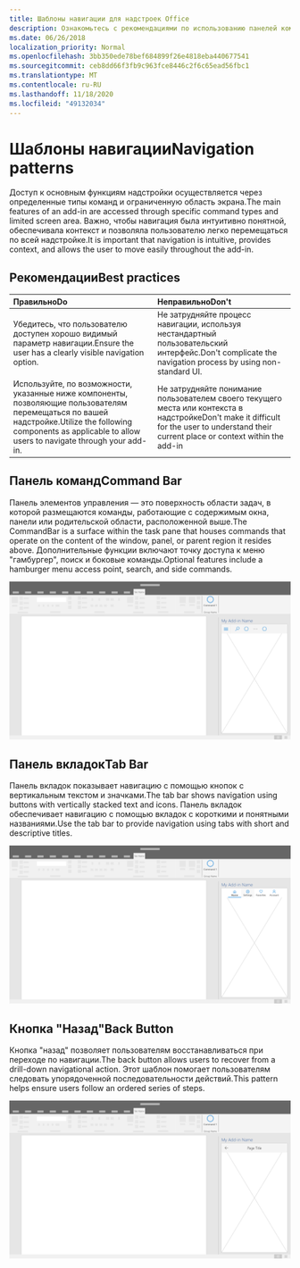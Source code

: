 ```yaml
---
title: Шаблоны навигации для надстроек Office
description: Ознакомьтесь с рекомендациями по использованию панелей команд, вкладок и кнопок "назад", чтобы разработать навигацию для надстройки Office.
ms.date: 06/26/2018
localization_priority: Normal
ms.openlocfilehash: 3bb350ede78bef684899f26e4818eba440677541
ms.sourcegitcommit: ceb8dd66f3fb9c963fce8446c2f6c65ead56fbc1
ms.translationtype: MT
ms.contentlocale: ru-RU
ms.lasthandoff: 11/18/2020
ms.locfileid: "49132034"
---
```

# <a name="navigation-patterns"></a><span data-ttu-id="17500-103">Шаблоны навигации</span><span class="sxs-lookup"><span data-stu-id="17500-103">Navigation patterns</span></span>

<span data-ttu-id="17500-104">Доступ к основным функциям надстройки осуществляется через определенные типы команд и ограниченную область экрана.</span><span class="sxs-lookup"><span data-stu-id="17500-104">The main features of an add-in are accessed through specific command types and limited screen area.</span></span> <span data-ttu-id="17500-105">Важно, чтобы навигация была интуитивно понятной, обеспечивала контекст и позволяла пользователю легко перемещаться по всей надстройке.</span><span class="sxs-lookup"><span data-stu-id="17500-105">It is important that navigation is intuitive, provides context, and allows the user to move easily throughout the add-in.</span></span>

## <a name="best-practices"></a><span data-ttu-id="17500-106">Рекомендации</span><span class="sxs-lookup"><span data-stu-id="17500-106">Best practices</span></span>

| <span data-ttu-id="17500-107">Правильно</span><span class="sxs-lookup"><span data-stu-id="17500-107">Do</span></span>    | <span data-ttu-id="17500-108">Неправильно</span><span class="sxs-lookup"><span data-stu-id="17500-108">Don't</span></span> |
| :---- | :---- |
| <span data-ttu-id="17500-109">Убедитесь, что пользователю доступен хорошо видимый параметр навигации.</span><span class="sxs-lookup"><span data-stu-id="17500-109">Ensure the user has a clearly visible navigation option.</span></span> | <span data-ttu-id="17500-110">Не затрудняйте процесс навигации, используя нестандартный пользовательский интерфейс.</span><span class="sxs-lookup"><span data-stu-id="17500-110">Don't complicate the navigation process by using non-standard UI.</span></span>
| <span data-ttu-id="17500-111">Используйте, по возможности, указанные ниже компоненты, позволяющие пользователям перемещаться по вашей надстройке.</span><span class="sxs-lookup"><span data-stu-id="17500-111">Utilize the following components as applicable to allow users to navigate through your add-in.</span></span> | <span data-ttu-id="17500-112">Не затрудняйте понимание пользователем своего текущего места или контекста в надстройке</span><span class="sxs-lookup"><span data-stu-id="17500-112">Don't make it difficult for the user to understand their current place or context within the add-in</span></span>

## <a name="command-bar"></a><span data-ttu-id="17500-113">Панель команд</span><span class="sxs-lookup"><span data-stu-id="17500-113">Command Bar</span></span>

<span data-ttu-id="17500-114">Панель элементов управления — это поверхность области задач, в которой размещаются команды, работающие с содержимым окна, панели или родительской области, расположенной выше.</span><span class="sxs-lookup"><span data-stu-id="17500-114">The CommandBar is a surface within the task pane that houses commands that operate on the content of the window, panel, or parent region it resides above.</span></span> <span data-ttu-id="17500-115">Дополнительные функции включают точку доступа к меню "гамбургер", поиск и боковые команды.</span><span class="sxs-lookup"><span data-stu-id="17500-115">Optional features include a hamburger menu access point, search, and side commands.</span></span>

![Иллюстрация, демонстрирующая панель команд в области задач приложения Office для настольных ПК.](../images/add-in-command-bar.png)

## <a name="tab-bar"></a><span data-ttu-id="17500-118">Панель вкладок</span><span class="sxs-lookup"><span data-stu-id="17500-118">Tab Bar</span></span>

<span data-ttu-id="17500-119">Панель вкладок показывает навигацию с помощью кнопок с вертикальным текстом и значками.</span><span class="sxs-lookup"><span data-stu-id="17500-119">The tab bar shows navigation using buttons with vertically stacked text and icons.</span></span> <span data-ttu-id="17500-120">Панель вкладок обеспечивает навигацию с помощью вкладок с короткими и понятными названиями.</span><span class="sxs-lookup"><span data-stu-id="17500-120">Use the tab bar to provide navigation using tabs with short and descriptive titles.</span></span>

![Иллюстрация, на которой показана панель вкладок в области задач приложения Office для настольных ПК.](../images/add-in-tab-bar.png)

## <a name="back-button"></a><span data-ttu-id="17500-123">Кнопка "Назад"</span><span class="sxs-lookup"><span data-stu-id="17500-123">Back Button</span></span>

<span data-ttu-id="17500-124">Кнопка "назад" позволяет пользователям восстанавливаться при переходе по навигации.</span><span class="sxs-lookup"><span data-stu-id="17500-124">The back button allows users to recover from a drill-down navigational action.</span></span> <span data-ttu-id="17500-125">Этот шаблон помогает пользователям следовать упорядоченной последовательности действий.</span><span class="sxs-lookup"><span data-stu-id="17500-125">This pattern helps ensure users follow an ordered series of steps.</span></span>

![Иллюстрация, на которой показана кнопка "назад" в области задач приложения Office для настольных ПК.](../images/add-in-back-button.png)
